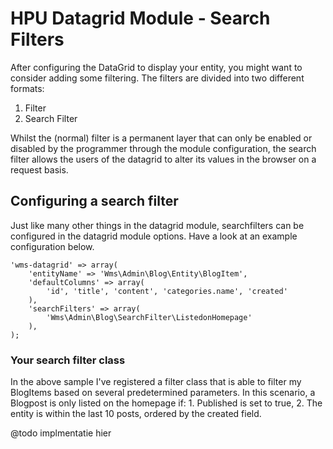 # HPU Datagrid Module - Search Filters
After configuring the DataGrid to display your entity, you might want to consider adding some filtering. The filters are divided into two different formats:

1. Filter
2. Search Filter

Whilst the (normal) filter is a permanent layer that can only be enabled or disabled by the programmer through the module configuration, the search filter allows the users of the datagrid to alter its values in the browser on a request basis.

## Configuring a search filter
Just like many other things in the datagrid module, searchfilters can be configured in the datagrid module options. Have a look at an example configuration below.
    
    
    'wms-datagrid' => array(
        'entityName' => 'Wms\Admin\Blog\Entity\BlogItem',
        'defaultColumns' => array(
            'id', 'title', 'content', 'categories.name', 'created'
        ),
        'searchFilters' => array(
            'Wms\Admin\Blog\SearchFilter\ListedonHomepage'
        ),
    );
    
    
### Your search filter class
In the above sample I've registered a filter class that is able to filter my BlogItems based on several predetermined parameters. In this scenario, a Blogpost is only listed on the homepage if: 1. Published is set to true, 2. The entity is within the last 10 posts, ordered by the created field.

@todo implmentatie hier